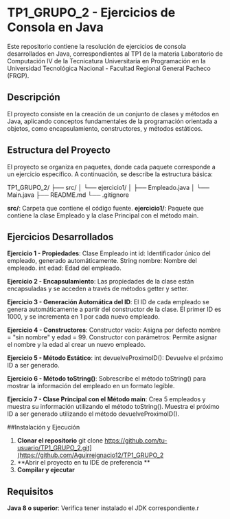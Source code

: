 # TP1_GRUPO_2 - Ejercicios de Consola en Java
Este repositorio contiene la resolución de ejercicios de consola desarrollados en Java, correspondientes al TP1 de la materia Laboratorio de Computación IV de la Tecnicatura Universitaria en Programación en la Universidad Tecnológica Nacional - Facultad Regional General Pacheco (FRGP).

## Descripción
El proyecto consiste en la creación de un conjunto de clases y métodos en Java, aplicando conceptos fundamentales de la programación orientada a objetos, como encapsulamiento, constructores, y métodos estáticos.

## Estructura del Proyecto
El proyecto se organiza en paquetes, donde cada paquete corresponde a un ejercicio específico. A continuación, se describe la estructura básica:

TP1_GRUPO_2/
├── src/
│   └── ejercicio1/
│       ├── Empleado.java
│       └── Main.java
├── README.md
└── .gitignore

**src/**: Carpeta que contiene el código fuente.
**ejercicio1/**: Paquete que contiene la clase Empleado y la clase Principal con el método main.

## Ejercicios Desarrollados
**Ejercicio 1 - Propiedades**: Clase Empleado
int id: Identificador único del empleado, generado automáticamente.
String nombre: Nombre del empleado.
int edad: Edad del empleado.

**Ejercicio 2 - Encapsulamiento**:
Las propiedades de la clase están encapsuladas y se acceden a través de métodos getter y setter.

**Ejercicio 3 - Generación Automática del ID**:
El ID de cada empleado se genera automáticamente a partir del constructor de la clase. El primer ID es 1000, y se incrementa en 1 por cada nuevo empleado.

**Ejercicio 4 - Constructores**:
Constructor vacío: Asigna por defecto nombre = "sin nombre" y edad = 99.
Constructor con parámetros: Permite asignar el nombre y la edad al crear un nuevo empleado.

**Ejercicio 5 - Método Estático**:
int devuelveProximoID(): Devuelve el próximo ID a ser generado.

**Ejercicio 6 - Método toString()**:
Sobrescribe el método toString() para mostrar la información del empleado en un formato legible.

**Ejercicio 7 - Clase Principal con el Método main**:
Crea 5 empleados y muestra su información utilizando el método toString().
Muestra el próximo ID a ser generado utilizando el método devuelveProximoID().

##Instalación y Ejecución
1. **Clonar el repositorio**
   git clone https://github.com/tu-usuario/TP1_GRUPO_2.git](https://github.com/Aguirreignacio12/TP1_GRUPO_2
2. **Abrir el proyecto en tu IDE de preferencia **
3. **Compilar y ejecutar**

## Requisitos
**Java 8 o superior**: Verifica tener instalado el JDK correspondiente.r

